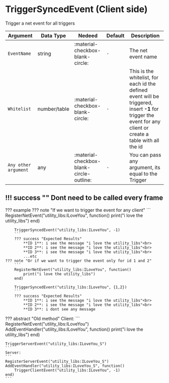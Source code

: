 # TriggerSyncedEvent (Client side)
Trigger a net event for all triggers

| Argument              | Data Type                            | Nedeed                    | Default         | Description
| ----------------------| ------------------------------------ | ------------------------- |-----------------|-------------
| `EventName`                | string | :material-checkbox-blank-circle: | `-` | The net event name
| `Whitelist`                | number/table | :material-checkbox-blank-circle: | `-` | This is the whitelist, for each id the defined event will be triggered, insert **-1** for trigger the event for any client or create a table with all the id
| `Any other argument`                | any | :material-checkbox-blank-circle-outline: | `-` | You can pass any argument, its equal to the Trigger

!!! success ""
    Dont need to be called every frame
---
??? example
    ??? note "If we want to trigger the event for any client"
        ```
        RegisterNetEvent("utility_libs:ILoveYou", function()
            print("i love the utility_libs")
        end)

        TriggerSyncedEvent("utility_libs:ILoveYou", -1)
        ```
        ??? success "Expected Results"
            **ID 1**: i see the message "i love the utility_libs"<br>
            **ID 2**: i see the message "i love the utility_libs"<br>
            **ID 3**: i see the message "i love the utility_libs"<br>
            ...etc
    ??? note "Or if we want to trigger the event only for id 1 and 2"
        ```
        RegisterNetEvent("utility_libs:ILoveYou", function()
            print("i love the utility_libs")
        end)

        TriggerSyncedEvent("utility_libs:ILoveYou", {1,2})
        ```
        ??? success "Expected Results"
            **ID 1**: i see the message "i love the utility_libs"<br>
            **ID 2**: i see the message "i love the utility_libs"<br>
            **ID 3**: i dont see any message        

??? abstract "Old method"
    Client:
    ```
    RegisterNetEvent("utility_libs:ILoveYou")
    AddEventHandler("utility_libs:ILoveYou", function()
        print("i love the utility_libs")
    end)

    TriggerServerEvent("utility_libs:ILoveYou_S")
    ```
    Server:
    ```
    RegisterServerEvent("utility_libs:ILoveYou_S")
    AddEventHandler("utility_libs:ILoveYou_S", function()
        TriggerClientEvent("utility_libs:ILoveYou", -1)
    end)
    ```
